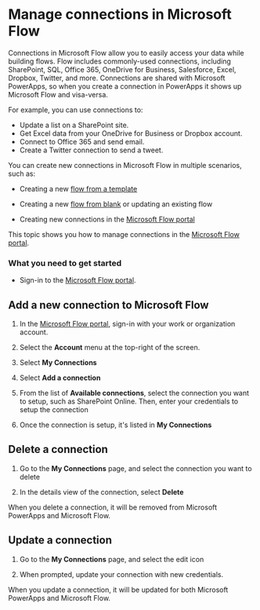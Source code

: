 <properties
    pageTitle="Manage connections | Microsoft Flow"
    description="Add or manage connections to SharePoint, SQL, OneDrive for Business, Salesforce, Office 365, OneDrive, DropBox, Twitter, Google Drive and more"
    services=""
    suite="flow"
    documentationCenter="na"
    authors="stepsic-microsoft-com"
    manager="erikre"
    editor=""
    tags=""/>

<tags
   ms.service="flow"
   ms.devlang="na"
   ms.topic="article"
   ms.tgt_pltfrm="na"
   ms.workload="na"
   ms.date="04/23/2016"
   ms.author="stepsic"/>

# Manage connections in Microsoft Flow

Connections in Microsoft Flow allow you to easily access your data while building flows. Flow includes commonly-used connections, including SharePoint, SQL, Office 365, OneDrive for Business, Salesforce, Excel, Dropbox, Twitter, and more. Connections are shared with Microsoft PowerApps, so when you create a connection in PowerApps it shows up Microsoft Flow and visa-versa.

For example, you can use connections to:

- Update a list on a SharePoint site.
- Get Excel data from your OneDrive for Business or Dropbox account.
- Connect to Office 365 and send email.
- Create a Twitter connection to send a tweet.

You can create new connections in Microsoft Flow in multiple scenarios, such as:

- Creating a new [flow from a template](get-started-logic-template.md)

- Creating a new [flow from blank](get-started-logic-flow.md) or updating an existing flow

- Creating new connections in the [Microsoft Flow portal][1]

This topic shows you how to manage connections in the [Microsoft Flow portal][1].

### What you need to get started

- Sign-in to the [Microsoft Flow portal][1].

## Add a new connection to Microsoft Flow

1. In the [Microsoft Flow portal][1], sign-in with your work or organization account.

1. Select the **Account** menu at the top-right of the screen.

1. Select **My Connections**

1. Select **Add a connection**

1. From the list of **Available connections**, select the connection you want to setup, such as SharePoint Online. Then, enter your credentials to setup the connection

1. Once the connection is setup, it's listed in **My Connections**

## Delete a connection

1. Go to the **My Connections** page, and select the connection you want to delete

1. In the details view of the connection, select **Delete**

When you delete a connection, it will be removed from Microsoft PowerApps and Microsoft Flow.

## Update a connection

1. Go to the **My Connections** page, and select the edit icon

2. When prompted, update your connection with new credentials.

When you update a connection, it will be updated for both Microsoft PowerApps and Microsoft Flow.


<!--Reference links in article-->
[1]: https://flow.microsoft.com